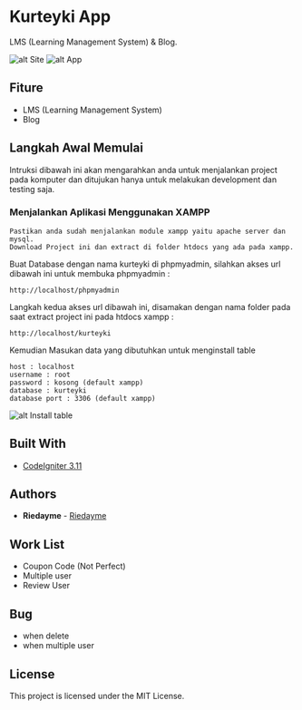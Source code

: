 # Kurteyki App

LMS (Learning Management System) & Blog.

![alt Site](https://i.ibb.co/mtbfvhh/screencapture-localhost-kurteyki-2020-04-15-19-59-34.png)
![alt App](https://i.ibb.co/GVsBVMY/screencapture-localhost-kurteyki-app-2020-04-15-19-52-52.png)

## Fiture

* LMS (Learning Management System)
* Blog

## Langkah Awal Memulai

Intruksi dibawah ini akan mengarahkan anda untuk menjalankan project pada komputer dan ditujukan hanya untuk melakukan development dan testing saja.

### Menjalankan Aplikasi Menggunakan XAMPP

```
Pastikan anda sudah menjalankan module xampp yaitu apache server dan mysql.
Download Project ini dan extract di folder htdocs yang ada pada xampp.
```

Buat Database dengan nama kurteyki di phpmyadmin, silahkan akses url dibawah ini untuk membuka phpmyadmin :

```
http://localhost/phpmyadmin
```

Langkah kedua akses url dibawah ini, disamakan dengan nama folder pada saat extract project ini pada htdocs xampp :

```
http://localhost/kurteyki
```

Kemudian Masukan data yang dibutuhkan untuk menginstall table

```
host : localhost
username : root
password : kosong (default xampp)
database : kurteyki
database port : 3306 (default xampp)
```

![alt Install table](https://i.ibb.co/fvwfX67/screencapture-localhost-kurteyki-2020-04-15-19-53-19.png)

## Built With

* [CodeIgniter 3.11](https://codeigniter.com/)

## Authors

* **Riedayme** - [Riedayme](https://facebook.com/riedayme)

## Work List

* Coupon Code (Not Perfect)
* Multiple user 
* Review User

## Bug

* when delete
* when multiple user

## License

This project is licensed under the MIT License.
